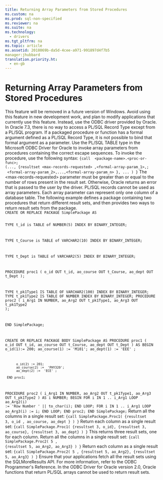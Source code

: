 ```yaml
---
title: Returning Array Parameters from Stored Procedures
ms.custom: na
ms.prod: sql-non-specified
ms.reviewer: na
ms.suite: na
ms.technology: 
  - drivers
ms.tgt_pltfrm: na
ms.topic: article
ms.assetid: 2018069b-da5d-4cee-a971-991897d4f7b5
manager:jhubbard
translation.priority.ht: 
  - en-gb
---
```

# Returning Array Parameters from Stored Procedures
<?xml version="1.0" encoding="utf-8"?>
<developerConceptualDocument xmlns="http://ddue.schemas.microsoft.com/authoring/2003/5" xmlns:xlink="http://www.w3.org/1999/xlink" xmlns:xsi="http://www.w3.org/2001/XMLSchema-instance" xsi:schemaLocation="http://ddue.schemas.microsoft.com/authoring/2003/5 http://dduestorage.blob.core.windows.net/ddueschema/developer.xsd">
  <introduction>
    <alert class="important">
      <para>This feature will be removed in a future version of Windows. Avoid using this feature in new development work, and plan to modify applications that currently use this feature. Instead, use the ODBC driver provided by Oracle.</para>
    </alert>
    <para>In Oracle 7.3, there is no way to access a PL/SQL Record Type except from a PL/SQL program. If a packaged procedure or function has a formal argument defined as a PL/SQL Record Type, it is not possible to bind that formal argument as a parameter. Use the PL/SQL TABLE type in the Microsoft ODBC Driver for Oracle to invoke array parameters from procedures containing the correct escape sequences.</para>
    <para>To invoke the procedure, use the following syntax:</para>
    <code>{call  &lt;package-name&gt;.&lt;proc-or-func&gt;;
(..., {resultset &lt;max-records-requested&gt; ,&lt;formal-array-param_1&gt;,;
 &lt;formal-array-param_2&gt;,...,&lt;formal-array-param_n&gt; }, ... ) }</code>
    <alert class="note">
      <para>The &lt;max-records-requested&gt; parameter must be greater than or equal to the number of rows present in the result set. Otherwise, Oracle returns an error that is passed to the user by the driver.</para>
      <para>PL/SQL records cannot be used as array parameters. Each array parameter can represent only one column of a database table.</para>
    </alert>
    <para>The following example defines a package containing two procedures that return different result sets, and then provides two ways to return result sets from the package.</para>
  </introduction>
  <section>
    <title>Package definition:</title>
    <content>
      <code>CREATE OR REPLACE PACKAGE SimplePackage AS

TYPE t_id is TABLE of  NUMBER(5)
    INDEX BY BINARY_INTEGER;

TYPE t_Course is TABLE of VARCHAR2(10)
    INDEX BY BINARY_INTEGER;

TYPE t_Dept is TABLE of VARCHAR2(5)
    INDEX BY BINARY_INTEGER;

PROCEDURE proc1
   (
   o_id             OUT    t_id,
   ao_course       OUT    t_Course,
   ao_dept         OUT    t_Dept
   );

TYPE t_pk1Type1 IS TABLE OF VARCHAR2(100) INDEX BY BINARY_INTEGER;
TYPE t_pk1Type2 IS TABLE OF NUMBER INDEX BY BINARY_INTEGER;
PROCEDURE proc2
   (
   i_Arg1         IN    NUMBER,
   ao_Arg2         OUT   t_pk1Type1,
   ao_Arg3         OUT   t_pk1Type2
   );

END SimplePackage;

CREATE OR REPLACE PACKAGE BODY SimplePackage AS
    PROCEDURE  proc1 ( o_id OUT t_id,
    ao_course OUT t_Course, ao_dept OUT t_Dept   ) AS
    BEGIN
          o_id(1):= 200;
          ao_course(1) :=  'M101';
          ao_dept(1) :=  'EEE' ;

          o_id(2) := 201;
          ao_course(2) :=  'PHY320';
          ao_dept(2) :=  'ECE' ;

     END proc1;
PROCEDURE proc2
   (
   i_Arg1         IN    NUMBER,
   ao_Arg2         OUT   t_pk1Type1,
   ao_Arg3         OUT   t_pk1Type2
   )
AS
   i   NUMBER;
BEGIN
   FOR i IN 1 .. i_Arg1 LOOP
      ao_Arg2(i) := 'Row Number ' || to_char(i);
   END LOOP;
   FOR i IN 1 .. i_Arg1 LOOP
      ao_Arg3(i) := i;
   END LOOP;
END proc2;
END SimplePackage;</code>
      <procedure>
        <title>To invoke procedure PROC1</title>
        <steps class="ordered">
          <step>
            <content>
              <para>Return all the columns in a single result set: </para>
              <code>{call SimplePackage.Proc1( {resultset  3, o_id , ao_course, ao_dept  } ) }</code>
            </content>
          </step>
          <step>
            <content>
              <para>Return each column as a single result set: </para>
              <code>{call SimplePackage.Proc1( {resultset 3, o_id},  {resultset 3, ao_course}, {resultset 3, ao_dept} ) }</code>
              <para>This returns three result sets, one for each column. </para>
            </content>
          </step>
        </steps>
      </procedure>
      <procedure>
        <title>To invoke procedure PROC2</title>
        <steps class="ordered">
          <step>
            <content>
              <para>Return all the columns in a single result set: </para>
              <code>{call SimplePackage.Proc2( 5 , {resultset  5, ao_Arg2, ao_Arg3} ) }</code>
            </content>
          </step>
          <step>
            <content>
              <para>Return each column as a single result set: </para>
              <code>{call SimplePackage.Proc2( 5 , {resultset 5, ao_Arg2}, {resultset 5, ao_Arg3} ) }</code>
            </content>
          </step>
        </steps>
      </procedure>
      <para>Ensure that your applications fetch all the result sets using the <legacyLink xlink:href="d9f49520-72d7-4234-8635-260d0ce4199c">SQLMoreResults</legacyLink> API. For more information, refer to the <legacyItalic>ODBC Programmer's Reference</legacyItalic>.</para>
      <alert class="note">
        <para>In the ODBC Driver for Oracle version 2.0, Oracle functions that return PL/SQL arrays cannot be used to return result sets.</para>
      </alert>
    </content>
  </section>
  <relatedTopics />
</developerConceptualDocument>